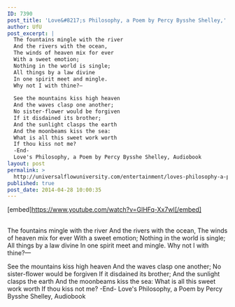 ```yaml
---
ID: 7390
post_title: 'Love&#8217;s Philosophy, a Poem by Percy Bysshe Shelley,'
author: UfU
post_excerpt: |
  The fountains mingle with the river
  And the rivers with the ocean,
  The winds of heaven mix for ever
  With a sweet emotion;
  Nothing in the world is single;
  All things by a law divine
  In one spirit meet and mingle.
  Why not I with thine?—
  
  See the mountains kiss high heaven
  And the waves clasp one another;
  No sister-flower would be forgiven
  If it disdained its brother;
  And the sunlight clasps the earth
  And the moonbeams kiss the sea:
  What is all this sweet work worth
  If thou kiss not me?
  -End-
  Love's Philosophy, a Poem by Percy Bysshe Shelley, Audiobook
layout: post
permalink: >
  http://universalflowuniversity.com/entertainment/loves-philosophy-a-poem-by-percy-bysshe-shelley/
published: true
post_date: 2014-04-28 10:00:35
---
```

[embed]https://www.youtube.com/watch?v=GlHFq-Xx7wI[/embed]</br></br>
<p>The fountains mingle with the river
   And the rivers with the ocean,
The winds of heaven mix for ever
   With a sweet emotion;
Nothing in the world is single;
   All things by a law divine
In one spirit meet and mingle.
   Why not I with thine?—

See the mountains kiss high heaven
   And the waves clasp one another;
No sister-flower would be forgiven
   If it disdained its brother;
And the sunlight clasps the earth
   And the moonbeams kiss the sea:
What is all this sweet work worth
   If thou kiss not me?
-End-
Love's Philosophy, a Poem by Percy Bysshe Shelley, Audiobook</p>